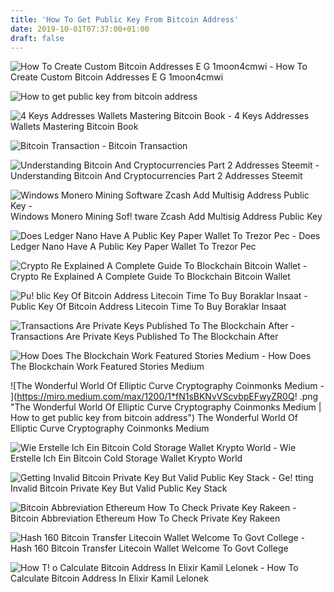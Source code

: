 ```yaml
---
title: 'How To Get Public Key From Bitcoin Address'
date: 2019-10-01T07:37:00+01:00
draft: false
---
```


![How To Create Custom Bitcoin Addresses E G 1moon4cmwi - ](https://steemitimages.com/0x0/https://steemitimages.com/DQmSbq8NDEe2bRb3S4gjTkVnsMXWgGwBWhEbdLj3foCL5cZ/image.png "How To Create Custom Bitcoin Addresses E G 1moon4cmwi | How to get public key from bitcoin address") How To Create Custom Bitcoin Addresses E G 1moon4cmwi

![How to get public key from bitcoin address](https://cdn-images-1.medium.com/max/623/0*5KYn60W30-mXorZT. "How to get public key from bitcoin address") 

![4 Keys Addresses Wallets Mastering Bitcoin Book - ](https://www.oreilly.com/library/view/mastering-bitcoin/9781491902639/images/msbt_0405.png "4 Keys Addresses Wallets Mastering Bitcoin Book | How to get public key from bitcoin address") 4 Keys Addresses Wallets Mastering Bitcoin Book

![Bitcoin Transaction - ](http://www.cointoken.com/images/content/bitcoin-02.jpg "Bitcoin Transaction | How to get public key from bitcoin address") Bitcoin Transaction

![Understanding Bitcoin And Cryptocurrencies Part 2 Addresses Steemit - ](https://steemitimages.com/640x0/http://3.bp.blogspot.com/-DdzI91btSKY/UVAt596VbFI/AAAAAAAAATI/2CKC6O_Sx-I/s1600/bitcoin_address.png "Understanding Bitcoin And Cryptocurrencies Part 2 Addresses Steemit | How to get public key from bitcoin address") Understanding Bitcoin And Cryptocurrencies Part 2 Addresses Steemit

![Windows Monero Mining Software Zcash Add Multisig Address Public Key - ](https://pbs.twimg.com/tweet_video_thumb/DVYx7DlWAAISHYr.jpg "Windows Monero Mining Software Zcash Add Multisig Address Public Key | How to get !   public key from bitcoin address") Windows Monero Mining Sof! tware Zcash Add Multisig Address Public Key

![Does Ledger Nano Have A Public Key Paper Wallet To Trezor Pec - ](https://forum.ethereumclassic.org/uploads/default/original/1X/d773cd4b6465b9d76dc4bde0bf40d91fd7c7b986.PNG "Does Ledger Nano Have A Public Key Paper Wallet To Trezor Pec | How to get public key from bitcoin address") Does Ledger Nano Have A Public Key Paper Wallet To Trezor Pec

![Crypto Re Explained A Complete Guide To Blockchain Bitcoin Wallet - ](https://applicature.com/wp-content/uploads/2018/08/blockchain-bitcoin-wallet-key-generation.png "Crypto Re Explained A Complete Guide To Blockchain Bitcoin Wallet | How to get public key from bitcoin address") Crypto Re Explained A Complete Guide To Blockchain Bitcoin Wallet

![Pu!   blic Key Of Bitcoin Address Litecoin Time To Buy Boraklar Insaat - ](https://i.imgur.com/Q12SRTK.jpg "Public Key Of Bitcoin Address Litecoin Time To Buy Boraklar Insaat | How to get public key from bitcoin address") Public Key Of Bitcoin Address Litecoin Time To Buy Boraklar Insaat

![Transactions Are Private Keys Published To The Blockchain After - ](https://i.stack.imgur.com/MSXaf.png "Transactions Are Private Keys Published To The Blockchain After | How to get public key from bitcoin address") Transactions Are Private Keys Published To The Blockchain After

![How Does The Blockchain Work Featured Stories Medium - ](https://miro.medium.com/max/2000/1*pRMj7C7wsAWinpE3Yf9LDQ.png "How Does The Blockchain Work Featured Stories Medium | How to get public key from bitcoin address") How Does The Blockchain Work Featured Stories Medium

 ![The Wonderful World Of Elliptic Curve Cryptography Coinmonks Medium - ](https://miro.medium.com/max/1200/1*fN1sBKNvVScvbpEFwyZR0Q!   .png "The Wonderful World Of Elliptic Curve Cryptography Coinmonks Medium | How to get public key from bitcoin address") The Wonderful World Of Elliptic Curve Cryptography Coinmonks Medium

![Wie Erstelle Ich Ein Bitcoin Cold Storage Wallet Krypto World - ](https://themerkle.com/wp-content/uploads/2017/03/bitcoin-cold-wallet-electrum.png "Wie Erstelle Ich Ein Bitcoin Cold Storage Wallet Krypto World | How to get public key from bitcoin address") Wie Erstelle Ich Ein Bitcoin Cold Storage Wallet Krypto World

![Getting Invalid Bitcoin Private Key But Valid Public Key Stack - ](https://i.stack.imgur.com/SQIhT.png "Getting Invalid Bitcoin Private Key But Valid Public Key Stack | How to get public key from bitcoin address") Ge! tting Invalid Bitcoin Private Key But Valid Public Key Stack

![Bitcoin Abbreviation Ethereum How To Check Private Key Rakeen - ](https://steemitimages.com/DQmdgtctfv1y4XiD662wtFvCX2ryujJtBEHRwdp59XmxEB4/04.png "Bitcoin Abbreviation Ethereum How To Check Private Key Rakeen | How to get public key from bitcoin address") Bitcoin Abbreviation Ethereum How To Check Private Key Rakeen

![Hash 160 Bitcoin Transfer Litecoin Wallet Welcome To Govt College - ](https://www.mhthemes.com/wp-content/uploads/2017/03/Bitcoin_Toolbox.jpg "Hash 160 Bitcoin Transfer Litecoin Wallet Welcome To Govt College | How to get public key from bitcoin address") Hash 160 Bitcoin Transfer Litecoin Wallet Welcome To Govt College

![How T!   o Calculate Bitcoin Address In Elixir Kamil Lelonek - ](https://miro.medium.com/max/1200/1*GI2NDJnhU14lBG-Fc0Magw.png "How To C!   alculate Bitcoin Address In Elixir Kamil Lelonek | How to get public key from bitcoin address") How To Calculate Bitcoin Address In Elixir Kamil Lelonek